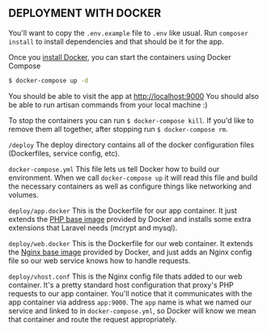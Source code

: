 DEPLOYMENT WITH DOCKER
------------
You'll want to copy the `.env.example` file to `.env` like usual. Run `composer install` to install dependencies and that should be it for the app.

Once you [install Docker](https://docs.docker.com/), you can start the containers using Docker Compose
```sh
$ docker-compose up -d
```

You should be able to visit the app at [http://localhost:9000](http://localhost:9000)
You should also be able to run artisan commands from your local machine :)

To stop the containers you can run `$ docker-compose kill`. If you'd like to remove them all together, after stopping run `$ docker-compose rm`.

`/deploy`
The deploy directory contains all of the docker configuration files (Dockerfiles, service config, etc).

`docker-compose.yml`
This file lets us tell Docker how to build our environment. When we call `docker-compose up` it will read this file and build the necessary containers as well as configure things like networking and volumes.

`deploy/app.docker`
This is the Dockerfile for our app container. It just extends the [PHP base image](https://hub.docker.com/_/php/) provided by Docker and installs some extra extensions that Laravel needs (mcrypt and mysql).

`deploy/web.docker`
This is the Dockerfile for our web container. It extends the [Nginx base image](https://hub.docker.com/_/nginx/) provided by Docker, and just adds an Nginx config file so our web service knows how to handle requests.

`deploy/vhost.conf`
This is the Nginx config file thats added to our web container. It's a pretty standard host configuration that proxy's PHP requests to our app container. You'll notice that it communicates with the app container via address `app:9000`. The `app` name is what we named our service and linked to in `docker-compose.yml`, so Docker will know we mean that container and route the request appropriately.
